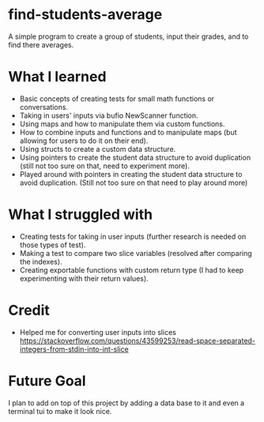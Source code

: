 # find-students-average

A simple program to create a group of students, input their grades, and to find there averages.

# What I learned

- Basic concepts of creating tests for small math functions or conversations.
- Taking in users' inputs via bufio NewScanner function.
- Using maps and how to manipulate them via custom functions.
- How to combine inputs and functions and to manipulate maps (but allowing for users to do it on their end).
- Using structs to create a custom data structure.
- Using pointers to create the student data structure to avoid duplication (still not too sure on that, need to experiment more).
- Played around with pointers in creating the student data structure to avoid duplication. (Still not too sure on that need to play around more)

# What I struggled with

- Creating tests for taking in user inputs (further research is needed on those types of test).
- Making a test to compare two slice variables (resolved after comparing the indexes).
- Creating exportable functions with custom return type (I had to keep experimenting with their return values).

# Credit

- Helped me for converting user inputs into slices https://stackoverflow.com/questions/43599253/read-space-separated-integers-from-stdin-into-int-slice

# Future Goal

I plan to add on top of this project by adding a data base to it and even a terminal tui to make it look nice.
